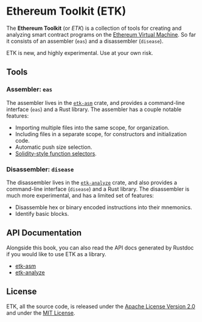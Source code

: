 # Ethereum Toolkit (ETK)

The **Ethereum Toolkit** (or _ETK_) is a collection of tools for creating and analyzing smart contract programs on the [Ethereum Virtual Machine][evm]. So far it consists of an assembler (`eas`) and a disassembler (`disease`).

ETK is new, and highly experimental. Use at your own risk.

[evm]: https://ethereum.org/en/developers/docs/evm/

## Tools

### Assembler: `eas`

The assembler lives in the [`etk-asm`] crate, and provides a command-line interface (`eas`) and a Rust library. The assembler has a couple notable features:

 - Importing multiple files into the same scope, for organization.
 - Including files in a separate scope, for constructors and initialization code.
 - Automatic push size selection.
 - [Solidity-style function selectors][selectors].

[`etk-asm`]: https://crates.io/crates/etk-asm
[selectors]: https://docs.soliditylang.org/en/latest/abi-spec.html#function-selector

### Disassembler: `disease`

The disassembler lives in the [`etk-analyze`] crate, and also provides a command-line interface (`disease`) and a Rust library. The disassembler is much more experimental, and has a limited set of features:

 - Disassemble hex or binary encoded instructions into their mnemonics.
 - Identify basic blocks.

[`etk-analyze`]: https://crates.io/crates/etk-analyze

## API Documentation

Alongside this book, you can also read the API docs generated by Rustdoc if you would like to use ETK as a library.

 - [etk-asm](https://docs.rs/etk-asm)
 - [etk-analyze](https://docs.rs/etk-analyze)

## License

ETK, all the source code, is released under the [Apache License Version 2.0][apache] and under the [MIT License][mit].

[apache]: https://raw.githubusercontent.com/quilt/etk/master/LICENSE-APACHE
[mit]: https://raw.githubusercontent.com/quilt/etk/master/LICENSE-MIT
